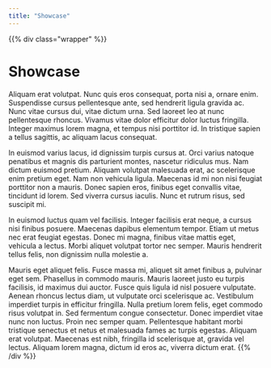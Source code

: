 ```yaml
---
title: "Showcase"
---
```


{{% div class="wrapper" %}}
# Showcase

Aliquam erat volutpat. Nunc quis eros consequat, porta nisi a, ornare enim. Suspendisse cursus pellentesque ante, sed hendrerit ligula gravida ac. Nunc vitae cursus dui, vitae dictum urna. Sed laoreet leo at nunc pellentesque rhoncus. Vivamus vitae dolor efficitur dolor luctus fringilla. Integer maximus lorem magna, et tempus nisi porttitor id. In tristique sapien a tellus sagittis, ac aliquam lacus consequat.

In euismod varius lacus, id dignissim turpis cursus at. Orci varius natoque penatibus et magnis dis parturient montes, nascetur ridiculus mus. Nam dictum euismod pretium. Aliquam volutpat malesuada erat, ac scelerisque enim pretium eget. Nam non vehicula ligula. Maecenas id mi non nisi feugiat porttitor non a mauris. Donec sapien eros, finibus eget convallis vitae, tincidunt id lorem. Sed viverra cursus iaculis. Nunc et rutrum risus, sed suscipit mi.

In euismod luctus quam vel facilisis. Integer facilisis erat neque, a cursus nisi finibus posuere. Maecenas dapibus elementum tempor. Etiam ut metus nec erat feugiat egestas. Donec mi magna, finibus vitae mattis eget, vehicula a lectus. Morbi aliquet volutpat tortor nec semper. Mauris hendrerit tellus felis, non dignissim nulla molestie a.

Mauris eget aliquet felis. Fusce massa mi, aliquet sit amet finibus a, pulvinar eget sem. Phasellus in commodo mauris. Mauris laoreet justo eu turpis facilisis, id maximus dui auctor. Fusce quis ligula id nisl posuere vulputate. Aenean rhoncus lectus diam, ut vulputate orci scelerisque ac. Vestibulum imperdiet turpis in efficitur fringilla. Nulla pretium lorem felis, eget commodo risus volutpat in. Sed fermentum congue consectetur. Donec imperdiet vitae nunc non luctus. Proin nec semper quam. Pellentesque habitant morbi tristique senectus et netus et malesuada fames ac turpis egestas. Aliquam erat volutpat. Maecenas est nibh, fringilla id scelerisque at, gravida vel lectus. Aliquam lorem magna, dictum id eros ac, viverra dictum erat.
{{% /div  %}}
